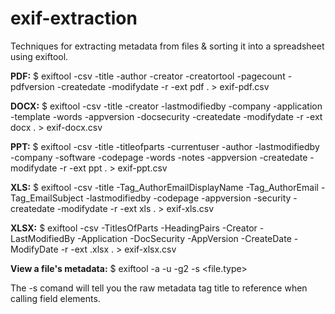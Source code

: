 # exif-extraction
Techniques for extracting metadata from files &amp; sorting it into a spreadsheet using exiftool.

**PDF:**
$ exiftool -csv -title -author -creator -creatortool -pagecount -pdfversion -createdate -modifydate -r -ext pdf . > exif-pdf.csv

**DOCX:**
$ exiftool -csv -title -creator -lastmodifiedby -company -application -template -words -appversion -docsecurity -createdate -modifydate -r -ext docx . > exif-docx.csv

**PPT:**
$ exiftool -csv -title -titleofparts -currentuser -author -lastmodifiedby -company -software -codepage -words -notes -appversion -createdate -modifydate -r -ext ppt . > exif-ppt.csv

**XLS:**
$ exiftool -csv -title -Tag_AuthorEmailDisplayName -Tag_AuthorEmail -Tag_EmailSubject -lastmodifiedby -codepage -appversion -security -createdate -modifydate -r -ext xls . > exif-xls.csv

**XLSX:**
$ exiftool -csv -TitlesOfParts -HeadingPairs -Creator -LastModifiedBy -Application -DocSecurity -AppVersion -CreateDate -ModifyDate -r -ext .xlsx . > exif-xlsx.csv

**View a file's metadata:**
$ exiftool -a -u -g2 -s <file.type>

The -s comand will tell you the raw metadata tag title to reference when calling field elements.
